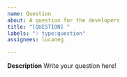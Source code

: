 ```yaml
---
name: Question
about: A question for the developers
title: "[QUESTION] "
labels: "❔ type:question"
assignees: lucaneg

---
```


**Description**
Write your question here!
